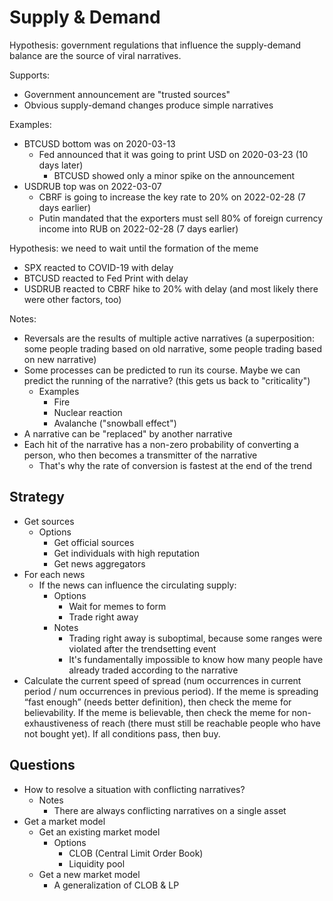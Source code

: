 # Supply & Demand

Hypothesis: government regulations that influence the supply-demand balance are the source of viral narratives.

Supports:

* Government announcement are "trusted sources"
* Obvious supply-demand changes produce simple narratives

Examples:

* BTCUSD bottom was on 2020-03-13
  * Fed announced that it was going to print USD on 2020-03-23 (10 days later)
    * BTCUSD showed only a minor spike on the announcement
* USDRUB top was on 2022-03-07
  * CBRF is going to increase the key rate to 20% on 2022-02-28 (7 days earlier)
  * Putin mandated that the exporters must sell 80% of foreign currency income into RUB on 2022-02-28 (7 days earlier)

Hypothesis: we need to wait until the formation of the meme

* SPX reacted to COVID-19 with delay
* BTCUSD reacted to Fed Print with delay
* USDRUB reacted to CBRF hike to 20% with delay (and most likely there were other factors, too)

Notes:

* Reversals are the results of multiple active narratives (a superposition: some people trading based on old narrative, some people trading based on new narrative)
* Some processes can be predicted to run its course. Maybe we can predict the running of the narrative? (this gets us back to "criticality")
  * Examples
    * Fire
    * Nuclear reaction
    * Avalanche ("snowball effect")
* A narrative can be "replaced" by another narrative
* Each hit of the narrative has a non-zero probability of converting a person, who then becomes a transmitter of the narrative
  * That's why the rate of conversion is fastest at the end of the trend

## Strategy

* Get sources
  * Options
    * Get official sources
    * Get individuals with high reputation
    * Get news aggregators
* For each news
  * If the news can influence the circulating supply:
    * Options
      * Wait for memes to form
      * Trade right away
    * Notes
      * Trading right away is suboptimal, because some ranges were violated after the trendsetting event
      * It's fundamentally impossible to know how many people have already traded according to the narrative
* Calculate the current speed of spread (num occurrences in current period / num occurrences in previous period).
  If the meme is spreading “fast enough” (needs better definition), then check the meme for believability.
  If the meme is believable, then check the meme for non-exhaustiveness of reach (there must still be reachable people who have not bought yet).
  If all conditions pass, then buy.

## Questions

* How to resolve a situation with conflicting narratives?
  * Notes
    * There are always conflicting narratives on a single asset
* Get a market model
  * Get an existing market model
    * Options
      * CLOB (Central Limit Order Book)
      * Liquidity pool
  * Get a new market model
    * A generalization of CLOB & LP
